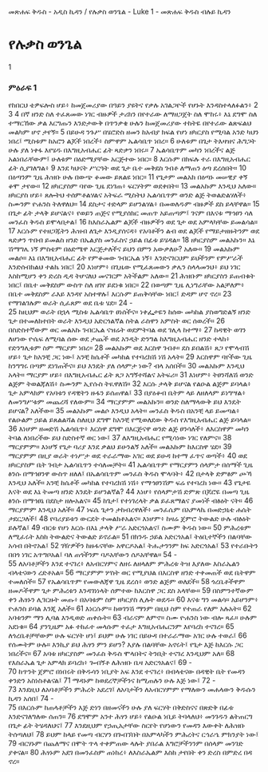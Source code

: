 ﻿
መጽሐፍ ቅዱስ - አዲስ ኪዳን / የሉቃስ ወንጌል - Luke 1 - መጽሐፍ ቅዱስ ብሉይ ኪዳን
# የሉቃስ ወንጌል
1
### ምዕራፍ 1
የከበርህ ቴዎፍሎስ ሆይ፥ ከመጀመሪያው በዓይን ያዩትና የቃሉ አገልጋዮች የሆኑት እንዳስተላለፉልን፥
2 
3 
4 
 በኛ ዘንድ ስለ ተፈጸመው ነገር ብዙዎች ታሪክን በየተራው ለማዘጋጀት ስለ ሞከሩ፥ እኔ ደግሞ ስለ ተማርኸው ቃል እርግጡን እንድታውቅ በጥንቃቄ ሁሉን ከመጀመሪያው ተከትዬ በየተራው ልጽፍልህ መልካም ሆኖ ታየኝ።
5  በይሁዳ ንጉሥ በሄሮድስ ዘመን ከአብያ ክፍል የሆነ ዘካርያስ የሚባል አንድ ካህን ነበረ፤ ሚስቱም ከአሮን ልጆች ነበረች፥ ስምዋም ኤልሳቤጥ ነበረ።
6  ሁለቱም በጌታ ትእዛዝና ሕግጋት ሁሉ ያለ ነቀፋ እየሄዱ በእግዚአብሔር ፊት ጻድቃን ነበሩ።
7  ኤልሳቤጥም መካን ነበረችና ልጅ አልነበራቸውም፤ ሁለቱም በዕድሜያቸው አርጅተው ነበር።
8  እርሱም በክፍሉ ተራ በእግዚአብሔር ፊት ሲያገለግል፥
9  እንደ ካህናት ሥርዓት ወደ ጌታ ቤተ መቅደስ ገብቶ ለማጠን ዕጣ ደረሰበት።
10  በዕጣንም ጊዜ ሕዝቡ ሁሉ በውጭ ቆመው ይጸልዩ ነበር።
11  የጌታም መልአክ በዕጣኑ መሠዊያ ቀኝ ቆሞ ታየው።
12  ዘካርያስም ባየው ጊዜ ደነገጠ፥ ፍርሃትም ወደቀበት።
13  መልአኩም እንዲህ አለው። ዘካርያስ ሆይ፥ ጸሎትህ ተሰምቶልሃልና አትፍራ ሚስትህ ኤልሳቤጥም ወንድ ልጅ ትወልድልሃለች፥ ስሙንም ዮሐንስ ትለዋለህ።
14  ደስታና ተድላም ይሆንልሃል፥ በመወለዱም ብዙዎች ደስ ይላቸዋል።
15  በጌታ ፊት ታላቅ ይሆናልና፥ የወይን ጠጅና የሚያሰክር መጠጥ አይጠጣም፤ ገናም በእናቱ ማኅፀን ሳለ መንፈስ ቅዱስ ይሞላበታል፤
16  ከእስራኤልም ልጆች ብዙዎችን ወደ ጌታ ወደ አምላካቸው ይመልሳል።
17  እርሱም የተዘጋጁትን ሕዝብ ለጌታ እንዲያሰናዳ፥ የአባቶችን ልብ ወደ ልጆች የማይታዘዙትንም ወደ ጻድቃን ጥበብ ይመልስ ዘንድ በኤልያስ መንፈስና ኃይል በፊቱ ይሄዳል።
18  ዘካርያስም መልአኩን። እኔ ሽማግሌ ነኝ ምስቴም በዕድሜዋ አርጅታለችና ይህን በምን አውቃለሁ? አለው።
19  መልአኩም መልሶ። እኔ በእግዚአብሔር ፊት የምቆመው ገብርኤል ነኝ፥ እንድናገርህም ይህችንም የምሥራች እንድሰብክልህ ተልኬ ነበር፤
20  እነሆም፥ በጊዜው የሚፈጸመውን ቃሌን ስላላመንህ፥ ይህ ነገር እስከሚሆን ቀን ድረስ ዲዳ ትሆናለህ መናገርም አትችልም አለው።
21  ሕዝቡም ዘካርያስን ይጠብቁት ነበር፤ በቤተ መቅደስም ውስጥ ስለ ዘገየ ይደነቁ ነበር።
22  በወጣም ጊዜ ሊነግራቸው አልቻለም፥ በቤተ መቅደስም ራእይ እንዳየ አስተዋሉ፤ እርሱም ይጠቅሳቸው ነበር፤ ድዳም ሆኖ ኖረ።
23  የማገልገሉም ወራት ሲፈጸም ወደ ቤቱ ሄደ።
24 -  
25  ከዚህም ወራት በኋላ ሚስቱ ኤልሳቤጥ ፀነሰችና። ነቀፌታዬን ከሰው መካከል ያስወግድልኝ ዘንድ ጌታ በተመለከተበት ወራት እንዲህ አድርጎልኛል ስትል ራስዋን አምስት ወር ሰወረች።
26  በስድስተኛውም ወር መልአኩ ገብርኤል ናዝሬት ወደምትባል ወደ ገሊላ ከተማ፥
27  ከዳዊት ወገን ለሆነው ዮሴፍ ለሚባል ሰው ወደ ታጨች ወደ አንዲት ድንግል ከእግዚአብሔር ዘንድ ተላከ፥ የድንግሊቱም ስም ማርያም ነበረ።
28  መልአኩም ወደ እርስዋ ገብቶ። ደስ ይበልሽ፥ ጸጋ የሞላብሽ ሆይ፥ ጌታ ከአንቺ ጋር ነው፤ አንቺ ከሴቶች መካከል የተባረክሽ ነሽ አላት።
29  እርስዋም ባየችው ጊዜ ከንግግሩ በጣም ደነገጠችና። ይህ እንዴት ያለ ሰላምታ ነው? ብላ አሰበች።
30  መልአኩም እንዲህ አላት። ማርያም ሆይ፥ በእግዚአብሔር ፊት ጸጋ አግኝተሻልና አትፍሪ።
31  እነሆም፥ ትፀንሻለሽ ወንድ ልጅም ትወልጃለሽ፥ ስሙንም ኢየሱስ ትዪዋለሽ።
32  እርሱ ታላቅ ይሆናል የልዑል ልጅም ይባላል፥ ጌታ አምላክም የአባቱን የዳዊትን ዙፋን ይሰጠዋል፤
33  በያዕቆብ ቤትም ላይ ለዘለላም ይነግሣል፥ ለመንግሥቱም መጨረሻ የለውም።
34  ማርያምም መልአኩን። ወንድ ስለማላውቅ ይህ እንዴት ይሆናል? አለችው።
35  መልአኩም መልሶ እንዲህ አላት። መንፈስ ቅዱስ በአንቺ ላይ ይመጣል፥ የልዑልም ኃይል ይጸልልሻል ስለዚህ ደግሞ ከአንቺ የሚወለደው ቅዱስ የእግዚአብሔር ልጅ ይባላል።
36  እነሆም ዘመድሽ ኤልሳቤጥ፥ እርስዋ ደግሞ በእርጅናዋ ወንድ ልጅ ፀንሳለች፥ ለእርስዋም መካን ትባል ለነበረችው ይህ ስድስተኛ ወር ነው፤
37  ለእግዚአብሔር የሚሳነው ነገር የለምና።
38  ማርያምም። እነሆኝ የጌታ ባሪያ እንደ ቃልህ ይሁንልኝ አለች። መልአኩም ከእርስዋ ሄደ።
39  ማርያምም በዚያ ወራት ተነሥታ ወደ ተራራማው አገር ወደ ይሁዳ ከተማ ፈጥና ወጣች፥
40  ወደ ዘካርያስም ቤት ገብታ ኤልሳቤጥን ተሳለመቻት።
41  ኤልሳቤጥም የማርያምን ሰላምታ በሰማች ጊዜ ፅንሱ በማኅፀንዋ ውስጥ ዘለለ፤ በኤልሳቤጥም መንፈስ ቅዱስ ሞላባት፥
42  በታላቅ ድምፅም ጮኻ እንዲህ አለች። አንቺ ከሴቶች መካከል የተባረክሽ ነሽ፥ የማኅፀንሽም ፍሬ የተባረከ ነው።
43  የጌታዬ እናት ወደ እኔ ትመጣ ዘንድ እንዴት ይሆንልኛል?
44  እነሆ፥ የሰላምታሽ ድምጽ በጆሮዬ በመጣ ጊዜ ፅንሱ በማኅፀኔ በደስታ ዘሎአልና።
45  ከጌታ፤ የተነገረላት ቃል ይፈጸማልና ያመነች ብፅዕት ናት።
46  ማርያምም እንዲህ አለች።
47  ነፍሴ ጌታን ታከብረዋለች፥ መንፈሴም በአምላኬ በመድኃኒቴ ሐሴት ታደርጋለች፤
48  የባሪያይቱን ውርደት ተመልክቶአልና። እነሆም፥ ከዛሬ ጀምሮ ትውልድ ሁሉ ብፅዕት ይሉኛል፤
49  ብርቱ የሆነ እርሱ በእኔ ታላቅ ሥራ አድርጎአልና፤ ስሙም ቅዱስ ነው።
50  ምሕረቱም ለሚፈሩት እስከ ትውልድና ትውልድ ይኖራል።
51  በክንዱ ኃይል አድርጎአል፤ ትዕቢተኞችን በልባቸው አሳብ በትኖአል፤
52  ገዥዎችን ከዙፋናቸው አዋርዶአል፤ ትሑታንንም ከፍ አድርጎአል፤
53  የተራቡትን በበጎ ነገር አጥግቦአል፤ ባለ ጠጎችንም ባዶአቸውን ሰዶአቸዋል።
54 -  
55  ለአባቶቻችን እንደ ተናገረ፥ ለአብርሃምና ለዘሩ ለዘላለም ምሕረቱ ትዝ እያለው እስራኤልን ብላቴናውን ረድቶአል።
56  ማርያምም ሦስት ወር የሚያህል በእርስዋ ዘንድ ተቀመጠች ወደ ቤትዋም ተመለሰች።
57  የኤልሳቤጥም የመውለጃዋ ጊዜ ደረሰ፥ ወንድ ልጅም ወለደች።
58  ጎረቤቶችዋም ዘመዶችዋም ጌታ ምሕረቱን እንዳገነነላት ሰምተው ከእርስዋ ጋር ደስ አላቸው።
59  በስምንተኛውም ቀን ሕፃኑን ሊገርዙት መጡ፥ በአባቱም ስም ዘካርያስ ሊሉት ወደዱ።
60  እናቱ ግን መልሳ። አይሆንም፥ ዮሐንስ ይባል እንጂ አለች።
61  እነርሱም። ከወገንሽ ማንም በዚህ ስም የተጠራ የለም አሉአት።
62  አባቱንም ማን ሊባል እንዲወድ ጠቀሱት።
63  ብራናም ለምኖ። ስሙ ዮሐንስ ነው ብሎ ጻፈ። ሁሉም አደነቁ።
64  ያንጊዜም አፉ ተከፈተ መላሱም ተፈታ እግዚአብሔርንም እየባረከ ተናገረ።
65  ለጎረቤቶቻቸውም ሁሉ ፍርሃት ሆነ፤ ይህም ሁሉ ነገር በይሁዳ በተራራማው አገር ሁሉ ተወራ፤
66  የሰሙትም ሁሉ። እንኪያ ይህ ሕፃን ምን ይሆን? እያሉ በልባቸው አኖሩት፤ የጌታ እጅ ከእርሱ ጋር ነበረችና።
67  አባቱ ዘካርያስም መንፈስ ቅዱስ ሞላበትና ትንቢት ተናገረ እንዲህም አለ።
68  የእስራኤል ጌታ አምላክ ይባረክ፥ ጐብኝቶ ለሕዝቡ ቤዛ አድርጎአልና፤
69 -  
70  ከጥንት ጀምሮ በነበሩት በቅዱሳን ነቢያት አፍ እንደ ተናገረ፥ በብላቴናው በዳዊት ቤት የመዳን ቀንድን አስነስቶልናል፤
71  ማዳኑም ከወደረኞቻችንና ከሚጠሉን ሁሉ እጅ ነው፤
72 -  
73  እንደዚህ ለአባቶቻችን ምሕረት አደረገ፤ ለአባታችን ለአብርሃምም የማለውን መሐላውን ቅዱሱን ኪዳን አሰበ፤
74 -  
75  በእርሱም ከጠላቶቻችን እጅ ድነን በዘመናችን ሁሉ ያለ ፍርሃት በቅድስናና በጽድቅ በፊቱ እንድናገለግለው ሰጠን።
76  ደግሞም አንተ ሕፃን ሆይ፥ የልዑል ነቢይ ትባላለህ፥ መንገዱን ልትጠርግ በጌታ ፊት ትሄዳለህና፤
77  እንደዚህም የኃጢአታቸው ስርየት የሆነውን የመዳን እውቀት ለሕዝቡ ትሰጣለህ፤
78  ይህም ከላይ የመጣ ብርሃን በጐበኘበት በአምላካችን ምሕረትና ርኅራኄ ምክንያት ነው፤
79  ብርሃኑም በጨለማና በሞት ጥላ ተቀምጠው ላሉት ያበራል እግሮቻችንንም በሰላም መንገድ ያቀናል።
80  ሕፃኑም አደገ በመንፈስም ጠነከረ፥ ለእስራኤልም እስከ ታየበት ቀን ድረስ በምድረ በዳ ኖረ። 
